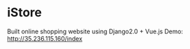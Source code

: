 # iStore  
Built online shopping website using Django2.0 + Vue.js
Demo: http://35.236.115.160/index
